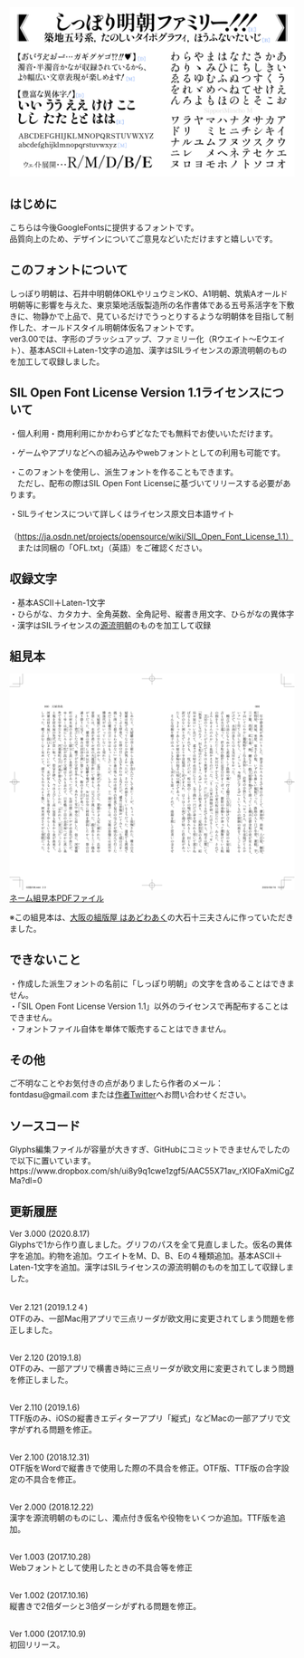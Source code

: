 <img src="./sample1.png" />

<h2>はじめに</h2>
こちらは今後GoogleFontsに提供するフォントです。<br />
品質向上のため、デザインについてご意見などいただけますと嬉しいです。

<h2>このフォントについて</h2>
しっぽり明朝は、石井中明朝体OKLやリュウミンKO、A1明朝、筑紫Aオールド明朝等に影響を与えた、東京築地活版製造所の名作書体である五号系活字を下敷きに、物静かで上品で、見ているだけでうっとりするような明朝体を目指して制作した、オールドスタイル明朝体仮名フォントです。<br />
ver3.00では、字形のブラッシュアップ、ファミリー化（Rウエイト〜Eウエイト）、基本ASCII＋Laten-1文字の追加、漢字はSILライセンスの源流明朝のものを加工して収録しました。<br />

<h2>SIL Open Font License Version 1.1ライセンスについて</h2>

・個人利用・商用利用にかかわらずどなたでも無料でお使いいただけます。<br />

・ゲームやアプリなどへの組み込みやwebフォントとしての利用も可能です。<br />

・このフォントを使用し、派生フォントを作ることもできます。<br />
　ただし、配布の際はSIL Open Font Licenseに基づいてリリースする必要があります。<br />

・SILライセンスについて詳しくはライセンス原文日本語サイト<br />
　（https://ja.osdn.net/projects/opensource/wiki/SIL_Open_Font_License_1.1）<br />
　または同梱の「OFL.txt」（英語）をご確認ください。<br />


<h2>収録文字</h2>
・基本ASCII＋Laten-1文字<br />
・ひらがな、カタカナ、全角英数、全角記号、縦書き用文字、ひらがなの異体字<br />
・漢字はSILライセンスの<a href="https://github.com/ButTaiwan/genryu-font" target="_blank">源流明朝</a>のものを加工して収録

<h2>組見本</h2>
<img src="./sample2.png" />
<a href="./sample2.pdf" target="_blank">ネーム組見本PDFファイル</a><br />

※この組見本は、<a href="http://works014.hatenablog.com/" target="_blank">大阪の組版屋 はあどわあく</a>の大石十三夫さんに作っていただきました。<br />

<h2>できないこと</h2>
・作成した派生フォントの名前に「しっぽり明朝」の文字を含めることはできません。<br />
・「SIL Open Font License Version 1.1」以外のライセンスで再配布することはできません。<br />
・フォントファイル自体を単体で販売することはできません。<br />


<h2>その他</h2>
ご不明なことやお気付きの点がありましたら作者のメール：fontdasu@gmail.com
または<a href="https://twitter.com/fontdasu" target="_blank">作者Twitter</a>へお問い合わせください。<br />

<h2>ソースコード</h2>
Glyphs編集ファイルが容量が大きすぎ、GitHubにコミットできませんでしたので以下に置いています。<br />
https://www.dropbox.com/sh/ui8y9q1cwe1zgf5/AAC55X71av_rXlOFaXmiCgZMa?dl=0


<h2>更新履歴</h2>
Ver 3.000 (2020.8.17)<br />
Glyphsで1から作り直しました。グリフのパスを全て見直しました。仮名の異体字を追加。約物を追加。ウエイトをM、D、B、Eの４種類追加。基本ASCII＋Laten-1文字を追加。漢字はSILライセンスの源流明朝のものを加工して収録しました。<br /><br />

Ver 2.121 (2019.1.2４)<br />
OTFのみ、一部Mac用アプリで三点リーダが欧文用に変更されてしまう問題を修正しました。<br /><br />

Ver 2.120 (2019.1.8)<br />
OTFのみ、一部アプリで横書き時に三点リーダが欧文用に変更されてしまう問題を修正しました。<br /><br />

Ver 2.110 (2019.1.6)<br />
TTF版のみ、iOSの縦書きエディターアプリ「縦式」などMacの一部アプリで文字がずれる問題を修正。<br /><br />

Ver 2.100 (2018.12.31)<br />
OTF版をWordで縦書きで使用した際の不具合を修正。OTF版、TTF版の合字設定の不具合を修正。<br /><br />

Ver 2.000 (2018.12.22)<br />
漢字を源流明朝のものにし、濁点付き仮名や役物をいくつか追加。TTF版を追加。<br /><br />

Ver 1.003 (2017.10.28)<br />
Webフォントとして使用したときの不具合等を修正<br /><br />

Ver 1.002 (2017.10.16)<br />
縦書きで2倍ダーシと3倍ダーシがずれる問題を修正。<br /><br />

Ver 1.000 (2017.10.9)<br />
初回リリース。<br /><br />


